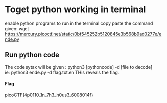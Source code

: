 # Toget python working in terminal
enable python programs to run in the terminal copy paste the command given: wget https://mercury.picoctf.net/static/0bf545252b5120845e3b568b9ad0277e/ende.py

## Run python code
The code sytax will be given : python3 [pythoncode] -d [file to decode]  
ie: python3 ende.py -d flag.txt.en
THis reveals the flag.

#### Flag
picoCTF{4p0110_1n_7h3_h0us3_6008014f}
